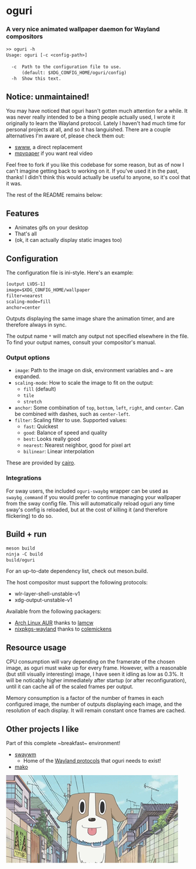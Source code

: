 # oguri
### A very nice animated wallpaper daemon for Wayland compositors

	>> oguri -h
	Usage: oguri [-c <config-path>]

	  -c  Path to the configuration file to use.
		  (default: $XDG_CONFIG_HOME/oguri/config)
	  -h  Show this text.

## Notice: unmaintained!

You may have noticed that oguri hasn't gotten much attention for a while. It
was never really intended to be a thing people actually used, I wrote it
originally to learn the Wayland protocol. Lately I haven't had much time for
personal projects at all, and so it has languished. There are a couple
alternatives I'm aware of, please check them out:

- [swww](https://github.com/Horus645/swww), a direct replacement
- [mpvpaper](https://github.com/GhostNaN/mpvpaper) if you want real video

Feel free to fork if you like this codebase for some reason, but as of now I
can't imagine getting back to working on it. If you've used it in the past,
thanks! I didn't think this would actually be useful to anyone, so it's cool
that it was.

The rest of the README remains below:

## Features

- Animates gifs on your desktop
- That's all
- (ok, it can actually display static images too)

## Configuration

The configuration file is ini-style. Here's an example:

	[output LVDS-1]
	image=$XDG_CONFIG_HOME/wallpaper
	filter=nearest
	scaling-mode=fill
	anchor=center

Outputs displaying the same image share the animation timer, and are therefore
always in sync.

The output name `*` will match any output not specified elsewhere in the file.
To find your output names, consult your compositor's manual.

### Output options

- `image`: Path to the image on disk, environment variables and ~ are expanded.
- `scaling-mode`: How to scale the image to fit on the output:
	- `fill` (default)
	- `tile`
	- `stretch`
- `anchor`: Some combination of `top`, `bottom`, `left`, `right`, and `center`.
	Can be combined with dashes, such as `center-left`.
- `filter`: Scaling filter to use. Supported values:
	- `fast`: Quickest
	- `good`: Balance of speed and quality
	- `best`: Looks really good
	- `nearest`: Nearest neighbor, good for pixel art
	- `bilinear`: Linear interpolation

These are provided by [cairo](https://cairographics.org/manual/cairo-cairo-pattern-t.html#cairo-filter-t).

### Integrations

For sway users, the included `oguri-swaybg` wrapper can be used as
`swaybg_command` if you would prefer to continue managing your wallpaper from
the sway config file. This will automatically reload oguri any time sway's
config is reloaded, but at the cost of killing it (and therefore flickering)
to do so.

## Build + run

	meson build
	ninja -C build
	build/oguri

For an up-to-date dependency list, check out meson.build.

The host compositor must support the following protocols:

- wlr-layer-shell-unstable-v1
- xdg-output-unstable-v1

Available from the following packagers:

- [Arch Linux AUR](https://aur.archlinux.org/packages/oguri-git/) thanks
to [lamcw](https://github.com/lamcw)
- [nixpkgs-wayland](https://github.com/colemickens/nixpkgs-wayland) thanks to
[colemickens](https://github.com/colemickens)

## Resource usage

CPU consumption will vary depending on the framerate of the chosen image, as
oguri must wake up for every frame. However, with a reasonable (but still
visually interesting) image, I have seen it idling as low as 0.3%. It will be
noticably higher immediately after startup (or after reconfiguration), until it
can cache all of the scaled frames per output.

Memory consumption is a factor of the number of frames in each configured
image, the number of outputs displaying each image, and the resolution of each
display. It will remain constant once frames are cached.

## Other projects I like

Part of this complete ~breakfast~ environment!

- [swaywm](https://github.com/swaywm)
	- Home of the [Wayland protocols](https://github.com/swaywm/wlr-protocols)
	  that oguri needs to exist!
- [mako](https://github.com/emersion/mako)

![Oguri Cap](oguri-cap.gif)
